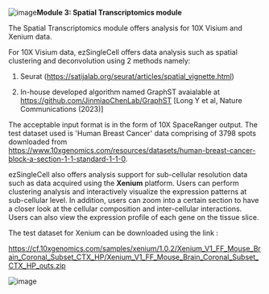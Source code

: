 ![image](https://github.com/JinmiaoChenLab/ezSingleCell2/assets/8286779/97456794-4556-4e5c-b717-d060e2458e0f)**Module 3: Spatial Transcriptomics module**

The Spatial Transcriptomics module offers analysis for 10X Visium and Xenium data. 

For 10X Visium data, ezSingleCell offers data analysis such as spatial clustering and deconvolution using 2 methods namely:

1. Seurat (https://satijalab.org/seurat/articles/spatial_vignette.html) 

2. In-house developed algorithm named GraphST avaialable at https://github.com/JinmiaoChenLab/GraphST [Long Y et al, Nature Communications (2023)]

The acceptable input format is in the form of 10X SpaceRanger output. The test dataset used is 'Human Breast Cancer' data comprising of 3798 spots downloaded from https://www.10xgenomics.com/resources/datasets/human-breast-cancer-block-a-section-1-1-standard-1-1-0.  

ezSingleCell also offers analysis support for sub-cellular resolution data such as data acquired using the **Xenium** platform. Users can perform clustering analysis and interactively visualize the expression patterns at sub-cellular level. In addition, users can zoom into a certain section to have a closer look at the cellular composition and inter-cellular interactions. Users can also view the expression profile of each gene on the tissue slice.

The test dataset for Xenium can be downloaded using the link :

https://cf.10xgenomics.com/samples/xenium/1.0.2/Xenium_V1_FF_Mouse_Brain_Coronal_Subset_CTX_HP/Xenium_V1_FF_Mouse_Brain_Coronal_Subset_CTX_HP_outs.zip

![image](https://github.com/JinmiaoChenLab/ezSingleCell2/assets/8286779/3878d12b-c808-4b0f-8c24-e46d36b39cba)

